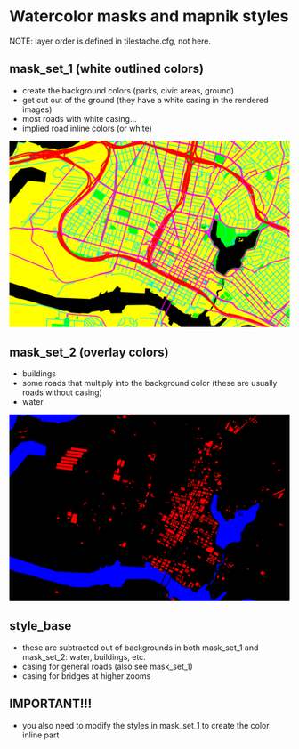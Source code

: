 Watercolor masks and mapnik styles
====

NOTE: layer order is defined in tilestache.cfg, not here.


mask_set_1 (white outlined colors)
-- 

* create the background colors (parks, civic areas, ground)
* get cut out of the ground (they have a white casing in the rendered images)
* most roads with white casing...
* implied road inline colors (or white)

![mask_set_1](mask_set_1/test.png?raw=true "mask_set_1")


mask_set_2 (overlay colors)
--
* buildings
* some roads that multiply into the background color (these are usually roads without casing)
* water

![mask_set_2](mask_set_2/test.png?raw=true "mask_set_2")


style_base
--
* these are subtracted out of backgrounds in both mask_set_1 and mask_set_2: water, buildings, etc.
* casing for general roads (also see mask_set_1)
* casing for bridges at higher zooms

IMPORTANT!!!
--
* you also need to modify the styles in mask_set_1 to create the color inline part
